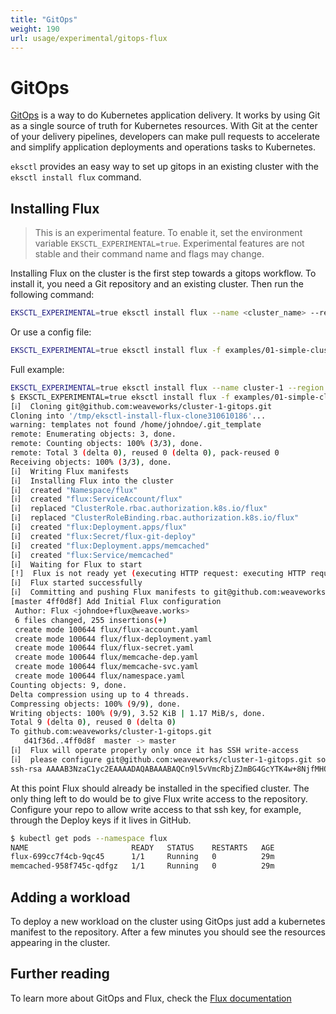 ```yaml
---
title: "GitOps"
weight: 190
url: usage/experimental/gitops-flux
---
```


# GitOps

[GitOps][gitops] is a way to do Kubernetes application delivery. It works by using Git as a single source of truth for
Kubernetes resources. With Git at the center of your delivery pipelines, developers can make pull requests to accelerate
and simplify application deployments and operations tasks to Kubernetes.

`eksctl` provides an easy way to set up gitops in an existing cluster with the `eksctl install flux` command.

[gitops]: https://www.weave.works/technologies/gitops/


## Installing Flux

> This is an experimental feature. To enable it, set the environment variable `EKSCTL_EXPERIMENTAL=true`. 
> Experimental features are not stable and their command name and flags may change.

Installing Flux on the cluster is the first step towards a gitops workflow. To install it, you need a Git repository 
and an existing cluster. Then run the following command:

```bash
EKSCTL_EXPERIMENTAL=true eksctl install flux --name <cluster_name> --region <region> --git-url=<git_repo> --git-email=<git_user_email>
```

Or use a config file:
```bash
EKSCTL_EXPERIMENTAL=true eksctl install flux -f examples/01-simple-cluster.yaml --git-url=git@github.com:weaveworks/cluster-1-gitops.git --git-email=johndoe+flux@weave.works
```

Full example:

```bash
EKSCTL_EXPERIMENTAL=true eksctl install flux --name cluster-1 --region eu-west-2 --git-url=git@github.com:weaveworks/cluster-1-gitops.git --git-email=johndoe+flux@weave.works
$ EKSCTL_EXPERIMENTAL=true eksctl install flux -f examples/01-simple-cluster.yaml --git-url=git@github.com:weaveworks/cluster-1-gitops.git --git-email=johndoe+flux@weave.works
[ℹ]  Cloning git@github.com:weaveworks/cluster-1-gitops.git
Cloning into '/tmp/eksctl-install-flux-clone310610186'...
warning: templates not found /home/johndoe/.git_template
remote: Enumerating objects: 3, done.
remote: Counting objects: 100% (3/3), done.
remote: Total 3 (delta 0), reused 0 (delta 0), pack-reused 0
Receiving objects: 100% (3/3), done.
[ℹ]  Writing Flux manifests
[ℹ]  Installing Flux into the cluster
[ℹ]  created "Namespace/flux"
[ℹ]  created "flux:ServiceAccount/flux"
[ℹ]  replaced "ClusterRole.rbac.authorization.k8s.io/flux"
[ℹ]  replaced "ClusterRoleBinding.rbac.authorization.k8s.io/flux"
[ℹ]  created "flux:Deployment.apps/flux"
[ℹ]  created "flux:Secret/flux-git-deploy"
[ℹ]  created "flux:Deployment.apps/memcached"
[ℹ]  created "flux:Service/memcached"
[ℹ]  Waiting for Flux to start
[!]  Flux is not ready yet (executing HTTP request: executing HTTP request: Post http://127.0.0.1:41483/api/flux/v9/git-repo-config: EOF), retrying ...
[ℹ]  Flux started successfully
[ℹ]  Committing and pushing Flux manifests to git@github.com:weaveworks/cluster-1-gitops.git
[master 4ff0d8f] Add Initial Flux configuration
 Author: Flux <johndoe+flux@weave.works>
 6 files changed, 255 insertions(+)
 create mode 100644 flux/flux-account.yaml
 create mode 100644 flux/flux-deployment.yaml
 create mode 100644 flux/flux-secret.yaml
 create mode 100644 flux/memcache-dep.yaml
 create mode 100644 flux/memcache-svc.yaml
 create mode 100644 flux/namespace.yaml
Counting objects: 9, done.
Delta compression using up to 4 threads.
Compressing objects: 100% (9/9), done.
Writing objects: 100% (9/9), 3.52 KiB | 1.17 MiB/s, done.
Total 9 (delta 0), reused 0 (delta 0)
To github.com:weaveworks/cluster-1-gitops.git
   d41f36d..4ff0d8f  master -> master
[ℹ]  Flux will operate properly only once it has SSH write-access
[ℹ]  please configure git@github.com:weaveworks/cluster-1-gitops.git so that the following Flux SSH public key has write access to it
ssh-rsa AAAAB3NzaC1yc2EAAAADAQABAAABAQCn9l5vVmcRbjZJmBG4GcYTK4w+8NjfMHOUr8W1w7E+PX8ono/cXsr9yohIPRUGKT1JSMXqwOTNNqYQoL6qbS7hGzOdO/IPW3JN1qvbBXLjBB8jo3op4KvudMuImBiE0dPB/mITk43t3WNbzZ33xlS9emtQdQlIno8HTFthohljcW5tUzdpC6Fv43fqt1EdHb8NtJz5oFbYbPuRf7swH0raxrhqKs4HW8VDVVqkROG2i0drg8rSalICbJX1YB3tgMYvP//f9uhWskXh5kuetS541I9gqtJD29pFibYQ1GwjfyAvkPBHTmumXdvb111111JWnfiiT7zCrdjYIEUt/9

```

At this point Flux should already be installed in the specified cluster. The only thing left to do would be to give Flux
write access to the repository. Configure your repo to allow write access to that ssh key, for example, through the 
Deploy keys if it lives in GitHub.

```bash
$ kubectl get pods --namespace flux
NAME                       READY   STATUS    RESTARTS   AGE
flux-699cc7f4cb-9qc45      1/1     Running   0          29m
memcached-958f745c-qdfgz   1/1     Running   0          29m
```


## Adding a workload

To deploy a new workload on the cluster using GitOps just add a kubernetes manifest to the repository. After a few 
minutes you should see the resources appearing in the cluster.

## Further reading

To learn more about GitOps and Flux, check the [Flux documentation][flux]
 

[flux]: https://docs.fluxcd.io/en/latest/
